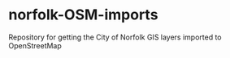 norfolk-OSM-imports
===================

Repository for getting the City of Norfolk GIS layers imported to OpenStreetMap
